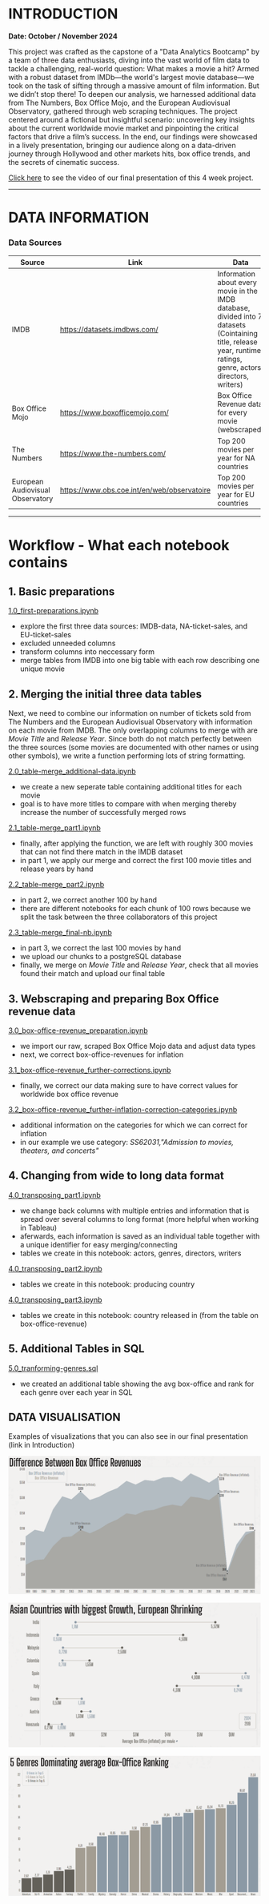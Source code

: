 # INTRODUCTION
**Date: October / November 2024**

This project was crafted as the capstone of a "Data Analytics Bootcamp" by a team of three data enthusiasts, diving into the vast world of film data to tackle a challenging, real-world question: What makes a movie a hit?
Armed with a robust dataset from IMDb—the world's largest movie database—we took on the task of sifting through a massive amount of film information. But we didn’t stop there! To deepen our analysis, we harnessed additional data from The Numbers, Box Office Mojo, and the European Audiovisual Observatory, gathered through web scraping techniques.
The project centered around a fictional but insightful scenario: uncovering key insights about the current worldwide movie market and pinpointing the critical factors that drive a film’s success. In the end, our findings were showcased in a lively presentation, bringing our audience along on a data-driven journey through Hollywood and other markets hits, box office trends, and the secrets of cinematic success.

[Click here](https://youtu.be/wkeVFN3-ecQ) to see the video of our final presentation of this 4 week project.

---


# DATA INFORMATION
### Data Sources
Source | Link | Data
-------- | -------- | --------
IMDB | https://datasets.imdbws.com/ | Information about every movie in the IMDB database, divided into 7 datasets (Cointaining title, release year, runtime, ratings, genre, actors, directors, writers)
Box Office Mojo | https://www.boxofficemojo.com/ | Box Office Revenue data for every movie (webscraped)
The Numbers | https://www.the-numbers.com/ | Top 200 movies per year for NA countries
European Audiovisual Observatory | https://www.obs.coe.int/en/web/observatoire | Top 200 movies per year for EU countries

---

# Workflow - What each notebook contains

## 1. Basic preparations

[1.0_first-preparations.ipynb](1.0_first-preparations.ipynb)
- explore the first three data sources: IMDB-data, NA-ticket-sales, and EU-ticket-sales
- excluded unneeded columns
- transform columns into neccessary form
- merge tables from IMDB into one big table with each row describing one unique movie

## 2. Merging the initial three data tables

Next, we need to combine our information on number of tickets sold from The Numbers and the European Audiovisual Observatory with information on each movie from IMDB. 
The only overlapping columns to merge with are _Movie Title_ and _Release Year_. Since both do not match perfectly between the three sources 
(some movies are documented with other names or using other symbols), we write a function performing lots of string formatting. 

[2.0_table-merge_additional-data.ipynb](2.0_table-merge_additional-data.ipynb)
- we create a new seperate table containing additional titles for each movie
- goal is to have more titles to compare with when merging thereby increase the number of successfully merged rows

[2.1_table-merge_part1.ipynb](2.1_table-merge_part1.ipynb)
- finally, after applying the function, we are left with roughly 300 movies that can not find there match in the IMDB dataset
- in part 1, we apply our merge and correct the first 100 movie titles and release years by hand

[2.2_table-merge_part2.ipynb](2.2_table-merge_part2.ipynb)
- in part 2, we correct another 100 by hand
- there are different notebooks for each chunk of 100 rows because we split the task between the three collaborators of this project

[2.3_table-merge_final-nb.ipynb](2.3_table-merge_final-nb.ipynb)
- in part 3, we correct the last 100 movies by hand
- we upload our chunks to a postgreSQL database
- finally, we merge on _Movie Title_ and _Release Year_, check that all movies found their match and upload our final table

## 3. Webscraping and preparing Box Office revenue data

[3.0_box-office-revenue_preparation.ipynb](3.0_box-office-revenue_preparation.ipynb)
- we import our raw, scraped Box Office Mojo data and adjust data types
- next, we correct box-office-revenues for inflation

[3.1_box-office-revenue_further-corrections.ipynb](3.1_box-office-revenue_further-corrections.ipynb)
- finally, we correct our data making sure to have correct values for worldwide box office revenue

[3.2_box-office-revenue_further-inflation-correction-categories.ipynb](3.2_box-office-revenue_further-inflation-correction-categories.ipynb)
- additional information on the categories for which we can correct for inflation
- in our example we use category: _SS62031,"Admission to movies, theaters, and concerts"_


## 4. Changing from wide to long data format

[4.0_transposing_part1.ipynb](4.0_transposing_part1.ipynb)
- we change back columns with multiple entries and information that is spread over several columns to long format (more helpful when working in Tableau)
- aferwards, each information is saved as an individual table together with a unique identifier for easy merging/connecting
- tables we create in this notebook: actors, genres, directors, writers

[4.0_transposing_part2.ipynb](4.0_transposing_part2.ipynb)
- tables we create in this notebook: producing country

[4.0_transposing_part3.ipynb](4.0_transposing_part3.ipynb)
- tables we create in this notebook: country released in (from the table on box-office-revenue)


## 5. Additional Tables in SQL

[5.0_tranforming-genres.sql](5.0_tranforming-genres.sql)
- we created an additional table showing the avg box-office and rank for each genre over each year in SQL


## DATA VISUALISATION
Examples of visualizations that you can also see in our final presentation (link in Introduction)

![Inflation Correction Highlighting](pictures/Inflation_correction_graph.png)

![Changes in Avg Box Office for different Countries](pictures/dumbbell_graph.png)

![Occurences in Top 5 Genres](pictures/top_5-genres_graph.png)

